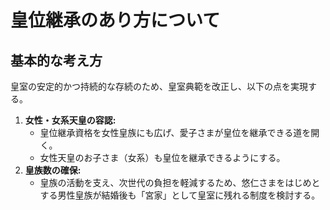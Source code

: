 # 皇位継承のあり方について

## 基本的な考え方

皇室の安定的かつ持続的な存続のため、皇室典範を改正し、以下の点を実現する。

1.  **女性・女系天皇の容認:**
    *   皇位継承資格を女性皇族にも広げ、愛子さまが皇位を継承できる道を開く。
    *   女性天皇のお子さま（女系）も皇位を継承できるようにする。
2.  **皇族数の確保:**
    *   皇族の活動を支え、次世代の負担を軽減するため、悠仁さまをはじめとする男性皇族が結婚後も「宮家」として皇室に残れる制度を検討する。